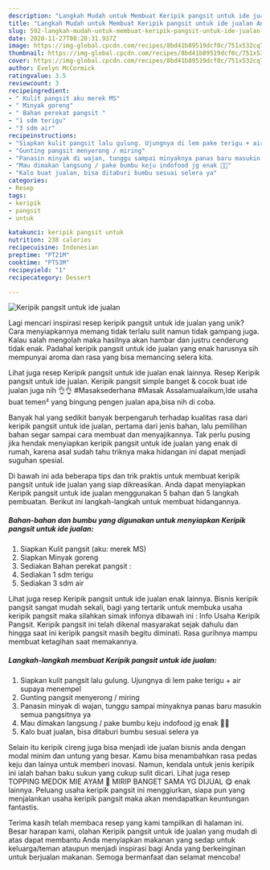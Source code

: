 ```yaml
---
description: "Langkah Mudah untuk Membuat Keripik pangsit untuk ide jualan Anti Gagal"
title: "Langkah Mudah untuk Membuat Keripik pangsit untuk ide jualan Anti Gagal"
slug: 592-langkah-mudah-untuk-membuat-keripik-pangsit-untuk-ide-jualan-anti-gagal
date: 2020-11-27T08:28:31.937Z
image: https://img-global.cpcdn.com/recipes/8bd41b89519dcf0c/751x532cq70/keripik-pangsit-untuk-ide-jualan-foto-resep-utama.jpg
thumbnail: https://img-global.cpcdn.com/recipes/8bd41b89519dcf0c/751x532cq70/keripik-pangsit-untuk-ide-jualan-foto-resep-utama.jpg
cover: https://img-global.cpcdn.com/recipes/8bd41b89519dcf0c/751x532cq70/keripik-pangsit-untuk-ide-jualan-foto-resep-utama.jpg
author: Evelyn McCormick
ratingvalue: 3.5
reviewcount: 3
recipeingredient:
- " Kulit pangsit aku merek MS"
- " Minyak goreng"
- " Bahan perekat pangsit "
- "1 sdm terigu"
- "3 sdm air"
recipeinstructions:
- "Siapkan kulit pangsit lalu gulung. Ujungnya di lem pake terigu + air supaya menempel"
- "Gunting pangsit menyerong / miring"
- "Panasin minyak di wajan, tunggu sampai minyaknya panas baru masukin semua pangsitnya ya"
- "Mau dimakan langsung / pake bumbu keju indofood jg enak 🤤🤤"
- "Kalo buat jualan, bisa ditaburi bumbu sesuai selera ya"
categories:
- Resep
tags:
- keripik
- pangsit
- untuk

katakunci: keripik pangsit untuk 
nutrition: 238 calories
recipecuisine: Indonesian
preptime: "PT21M"
cooktime: "PT53M"
recipeyield: "1"
recipecategory: Dessert

---
```



![Keripik pangsit untuk ide jualan](https://img-global.cpcdn.com/recipes/8bd41b89519dcf0c/751x532cq70/keripik-pangsit-untuk-ide-jualan-foto-resep-utama.jpg)

Lagi mencari inspirasi resep keripik pangsit untuk ide jualan yang unik? Cara menyiapkannya memang tidak terlalu sulit namun tidak gampang juga. Kalau salah mengolah maka hasilnya akan hambar dan justru cenderung tidak enak. Padahal keripik pangsit untuk ide jualan yang enak harusnya sih mempunyai aroma dan rasa yang bisa memancing selera kita.

Lihat juga resep Keripik pangsit untuk ide jualan enak lainnya. Resep Keripik pangsit untuk ide jualan. Keripik pangsit simple banget &amp; cocok buat ide jualan juga nih 👌👌 #Masaksederhana #Masak Assalamualaikum,Ide usaha buat temen² yang bingung pengen jualan apa,bisa nih di coba.

Banyak hal yang sedikit banyak berpengaruh terhadap kualitas rasa dari keripik pangsit untuk ide jualan, pertama dari jenis bahan, lalu pemilihan bahan segar sampai cara membuat dan menyajikannya. Tak perlu pusing jika hendak menyiapkan keripik pangsit untuk ide jualan yang enak di rumah, karena asal sudah tahu triknya maka hidangan ini dapat menjadi suguhan spesial.


Di bawah ini ada beberapa tips dan trik praktis untuk membuat keripik pangsit untuk ide jualan yang siap dikreasikan. Anda dapat menyiapkan Keripik pangsit untuk ide jualan menggunakan 5 bahan dan 5 langkah pembuatan. Berikut ini langkah-langkah untuk membuat hidangannya.

<!--inarticleads1-->

##### Bahan-bahan dan bumbu yang digunakan untuk menyiapkan Keripik pangsit untuk ide jualan:

1. Siapkan  Kulit pangsit (aku: merek MS)
1. Siapkan  Minyak goreng
1. Sediakan  Bahan perekat pangsit :
1. Sediakan 1 sdm terigu
1. Sediakan 3 sdm air


Lihat juga resep Keripik pangsit untuk ide jualan enak lainnya. Bisnis keripik pangsit sangat mudah sekali, bagi yang tertarik untuk membuka usaha keripik pangsit maka silahkan simak infonya dibawah ini : Info Usaha Keripik Pangsit. Keripik pangsit ini telah dikenal masyarakat sejak dahulu dan hingga saat ini keripik pangsit masih begitu diminati. Rasa gurihnya mampu membuat ketagihan saat memakannya. 

<!--inarticleads2-->

##### Langkah-langkah membuat Keripik pangsit untuk ide jualan:

1. Siapkan kulit pangsit lalu gulung. Ujungnya di lem pake terigu + air supaya menempel
1. Gunting pangsit menyerong / miring
1. Panasin minyak di wajan, tunggu sampai minyaknya panas baru masukin semua pangsitnya ya
1. Mau dimakan langsung / pake bumbu keju indofood jg enak 🤤🤤
1. Kalo buat jualan, bisa ditaburi bumbu sesuai selera ya


Selain itu keripik cireng juga bisa menjadi ide jualan bisnis anda dengan modal minim dan untung yang besar. Kamu bisa menambahkan rasa pedas keju dan lainya untuk memberi inovasi. Namun, kendala untuk jenis keripik ini ialah bahan baku sukun yang cukup sulit dicari. Lihat juga resep TOPPING MEDOK MIE AYAM 🍝 MIRIP BANGET SAMA YG DIJUAL 😋 enak lainnya. Peluang usaha keripik pangsit ini menggiurkan, siapa pun yang menjalankan usaha keripik pangsit maka akan mendapatkan keuntungan fantastis. 

Terima kasih telah membaca resep yang kami tampilkan di halaman ini. Besar harapan kami, olahan Keripik pangsit untuk ide jualan yang mudah di atas dapat membantu Anda menyiapkan makanan yang sedap untuk keluarga/teman ataupun menjadi inspirasi bagi Anda yang berkeinginan untuk berjualan makanan. Semoga bermanfaat dan selamat mencoba!
